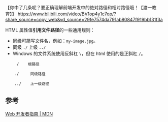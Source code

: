 【你中了几条呢？要正确理解前端开发中的绝对路径和相对路径哦！【渡一教育】】 https://www.bilibili.com/video/BV1op4y1c7op/?share_source=copy_web&vd_source=29fe7574da791ab80847f919bb131f3a

HTML 属性值**引用文件路径**的一些通用规则：
-   同级可简写文件名，例如：`my-image.jpg`。
-   同级 `./` 上级 `../`
-   Windows 的文件系统使用反斜杠 `\`，但在 html 使用的是正斜杠 ` / `。

```
     /    根路径
    
    ./     同级路径
    
    ../    上一级路径
```

## 参考
[Web 开发者指南 | MDN](https://developer.mozilla.org/zh-CN/docs/Web/Guide)